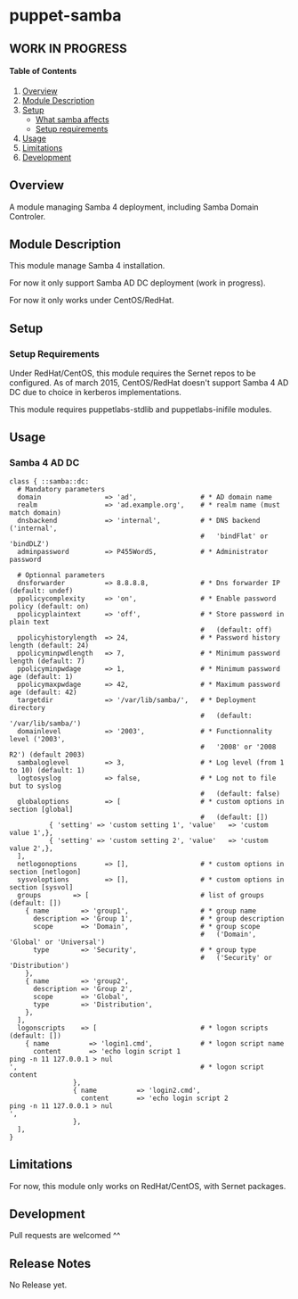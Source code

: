 # puppet-samba

## WORK IN PROGRESS ##

#### Table of Contents

1. [Overview](#overview)
2. [Module Description](#module-description)
3. [Setup](#setup)
    * [What samba affects](#what-samba-affects)
    * [Setup requirements](#setup-requirements)
4. [Usage](#usage)
5. [Limitations](#limitations)
6. [Development](#development)

## Overview

A module managing Samba 4 deployment, including Samba Domain Controler.

## Module Description

This module manage Samba 4 installation.

For now it only support Samba AD DC deployment (work in progress).

For now it only works under CentOS/RedHat.

## Setup

### Setup Requirements

Under RedHat/CentOS, this module requires the Sernet repos to be configured.
As of  march 2015, CentOS/RedHat doesn't support Samba 4 AD DC due to choice in kerberos implementations.

This module requires puppetlabs-stdlib and puppetlabs-inifile modules.

## Usage

### Samba 4 AD DC

```puppet
class { ::samba::dc:
  # Mandatory parameters
  domain                => 'ad',                # * AD domain name
  realm                 => 'ad.example.org',    # * realm name (must match domain)
  dnsbackend            => 'internal',          # * DNS backend ('internal', 
                                                #   'bindFlat' or 'bindDLZ')
  adminpassword         => P455WordS,           # * Administrator password

  # Optionnal parameters
  dnsforwarder          => 8.8.8.8,             # * Dns forwarder IP (default: undef)
  ppolicycomplexity     => 'on',                # * Enable password policy (default: on)
  ppolicyplaintext      => 'off',               # * Store password in plain text 
                                                #   (default: off)
  ppolicyhistorylength  => 24,                  # * Password history length (default: 24)
  ppolicyminpwdlength   => 7,                   # * Minimum password length (default: 7)
  ppolicyminpwdage      => 1,                   # * Minimum password age (default: 1)
  ppolicymaxpwdage      => 42,                  # * Maximum password age (default: 42)
  targetdir             => '/var/lib/samba/',   # * Deployment directory 
                                                #   (default: '/var/lib/samba/')
  domainlevel           => '2003',              # * Functionnality level ('2003',
                                                #   '2008' or '2008 R2') (default 2003)
  sambaloglevel         => 3,                   # * Log level (from 1 to 10) (default: 1)
  logtosyslog           => false,               # * Log not to file but to syslog 
                                                #   (default: false)
  globaloptions         => [                    # * custom options in section [global] 
                                                #   (default: [])
          { 'setting' => 'custom setting 1', 'value'   => 'custom value 1',},
          { 'setting' => 'custom setting 2', 'value'   => 'custom value 2',},
  ],
  netlogonoptions       => [],                  # * custom options in section [netlogon]
  sysvoloptions         => [],                  # * custom options in section [sysvol]
  groups		=> [                            # list of groups (default: [])
    { name        => 'group1',                  # * group name
      description => 'Group 1',                 # * group description
      scope       => 'Domain',                  # * group scope 
                                                #   ('Domain', 'Global' or 'Universal')
      type        => 'Security',                # * group type 
                                                #   ('Security' or 'Distribution')
    },
    { name        => 'group2',
      description => 'Group 2',
      scope       => 'Global',
      type        => 'Distribution',
    },
  ],
  logonscripts    => [                          # * logon scripts (default: [])
    { name          => 'login1.cmd',            # * logon script name
      content       => 'echo login script 1 
ping -n 11 127.0.0.1 > nul
',                                              # * logon script content
                },
                { name          => 'login2.cmd',
                  content       => 'echo login script 2
ping -n 11 127.0.0.1 > nul
',
                },
  ],
}
```

## Limitations

For now, this module only works on RedHat/CentOS, with Sernet packages.

## Development

Pull requests are welcomed ^^

## Release Notes

No Release yet.

